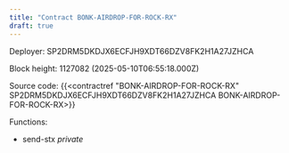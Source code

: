 ```yaml
---
title: "Contract BONK-AIRDROP-FOR-ROCK-RX"
draft: true
---
```

Deployer: SP2DRM5DKDJX6ECFJH9XDT66DZV8FK2H1A27JZHCA


 



Block height: 1127082 (2025-05-10T06:55:18.000Z)

Source code: {{<contractref "BONK-AIRDROP-FOR-ROCK-RX" SP2DRM5DKDJX6ECFJH9XDT66DZV8FK2H1A27JZHCA BONK-AIRDROP-FOR-ROCK-RX>}}

Functions:

* send-stx _private_
